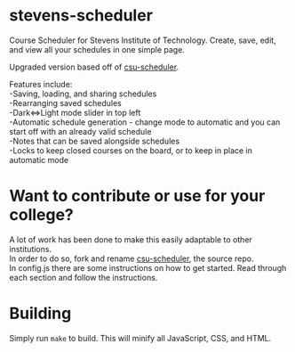 # stevens-scheduler
Course Scheduler for Stevens Institute of Technology. Create, save, edit, and view all your schedules in one simple page.

Upgraded version based off of [csu-scheduler](https://github.com/Shizcow/csu-scheduler).

Features include:  
-Saving, loading, and sharing schedules  
-Rearranging saved schedules  
-Dark<=>Light mode slider in top left  
-Automatic schedule generation - change mode to automatic and you can start off with an already valid schedule  
-Notes that can be saved alongside schedules  
-Locks to keep closed courses on the board, or to keep in place in automatic mode  


# Want to contribute or use for your college?
A lot of work has been done to make this easily adaptable to other institutions.  
In order to do so, fork and rename [csu-scheduler](https://github.com/Shizcow/csu-scheduler), the source repo.   
In config.js there are some instructions on how to get started. Read through each section and follow the instructions.

# Building
Simply run `make` to build. This will minify all JavaScript, CSS, and HTML.
